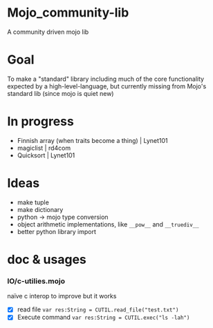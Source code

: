 # Mojo_community-lib
A community driven mojo lib

# Goal

To make a "standard" library including much of the core functionality expected by a high-level-language, but currently missing from Mojo's standard lib (since mojo is quiet new)



# In progress
- Finnish array (when traits become a thing) | Lynet101
- magiclist | rd4com
- Quicksort | Lynet101

# Ideas
- make tuple
- make dictionary
- python -> mojo type conversion
- object arithmetic implementations, like ``__pow__`` and ``__truediv__``
- better python library import

# doc & usages
### IO/c-utilies.mojo
naïve c interop to improve but it works
- [X] read file
``` var res:String = CUTIL.read_file("test.txt") ```
- [X] Execute command
``` var res:String = CUTIL.exec("ls -lah") ```
